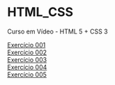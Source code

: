 # HTML_CSS
 Curso em Vídeo - HTML 5 + CSS 3

<a href="https://silsl.github.io/HTML_CSS/EXERCICIOS/001/">Exercício 001</a><br>
<a href="https://silsl.github.io/HTML_CSS/EXERCICIOS/002/">Exercício 002</a><br>
<a href="https://silsl.github.io/HTML_CSS/EXERCICIOS/003/">Exercício 003</a><br>
<a href="https://silsl.github.io/HTML_CSS/EXERCICIOS/004/">Exercício 004</a><br>
<a href="https://silsl.github.io/HTML_CSS/EXERCICIOS/005/">Exercício 005</a><br>
